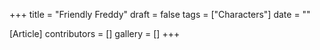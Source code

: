 +++
title = "Friendly Freddy"
draft = false
tags = ["Characters"]
date = ""

[Article]
contributors = []
gallery = []
+++